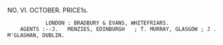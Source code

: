 NO.   VI.                            OCTOBER.                                         PRICE1s.




                LONDON : BRADBURY & EVANS, WHITEFRIARS.
        AGENTS :--J.   MENZIES, EDINBURGH   ; T. MURRAY, GLASGOW ; J .   M'GLASHAN, DUBLIN.
